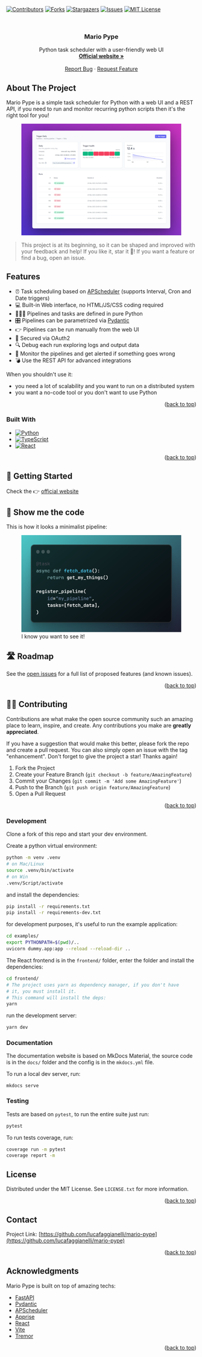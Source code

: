 <!-- Improved compatibility of back to top link: See: https://github.com/othneildrew/Best-README-Template/pull/73 -->
<a name="readme-top"></a>


<!-- PROJECT SHIELDS -->
<!--
*** I'm using markdown "reference style" links for readability.
*** Reference links are enclosed in brackets [ ] instead of parentheses ( ).
*** See the bottom of this document for the declaration of the reference variables
*** for contributors-url, forks-url, etc. This is an optional, concise syntax you may use.
*** https://www.markdownguide.org/basic-syntax/#reference-style-links
-->
[![Contributors][contributors-shield]][contributors-url]
[![Forks][forks-shield]][forks-url]
[![Stargazers][stars-shield]][stars-url]
[![Issues][issues-shield]][issues-url]
[![MIT License][license-shield]][license-url]



<!-- PROJECT LOGO -->
<br />
<div align="center">
<h3 align="center">Mario Pype</h3>

  <p align="center">
    Python task scheduler with a user-friendly web UI
    <br />
    <a href="https://lucafaggianelli.github.io/mario-pype/"><strong>Official website »</strong></a>
    <br />
    <br />
    <a href="https://github.com/lucafaggianelli/mario-pype/issues">Report Bug</a>
    ·
    <a href="https://github.com/lucafaggianelli/mario-pype/issues">Request Feature</a>
  </p>
</div>


<!-- ABOUT THE PROJECT -->
## About The Project

Mario Pype is a simple task scheduler for Python with a web UI and a REST API,
if you need to run and monitor recurring python scripts then it's
the right tool for you!

<figure>
  <img src="docs/assets/images/screenshot.png" alt="Mario Pype Screen Shot">
</figure>

> This project is at its beginning, so it can be shaped and improved with
  your feedback and help!
  If you like it, star it 🌟! If you want a feature or find a bug, open an issue.

## Features
* ⏰ Task scheduling based on [APScheduler](https://github.com/agronholm/apscheduler) (supports Interval, Cron and Date triggers)
* 💻 Built-in Web interface, no HTML/JS/CSS coding required
* 👩‍💻🐍 Pipelines and tasks are defined in pure Python
* 🎛️ Pipelines can be parametrized via [Pydantic](https://docs.pydantic.dev/)
* 👉 Pipelines can be run manually from the web UI
* 🔐 Secured via OAuth2
* 🔍 Debug each run exploring logs and output data
* 📩 Monitor the pipelines and get alerted if something goes wrong
* 💣 Use the REST API for advanced integrations

When you shouldn't use it:
- you need a lot of scalability and you want to run on a distributed system
- you want a no-code tool or you don't want to use Python

<p align="right">(<a href="#readme-top">back to top</a>)</p>


### Built With

* [![Python][Python]][Python-url]
* [![TypeScript][TypeScript]][TypeScript-url]
* [![React][React.js]][React-url]

<p align="right">(<a href="#readme-top">back to top</a>)</p>

<!-- GETTING STARTED -->
## 🚀 Getting Started

Check the 👉 [official website](https://lucafaggianelli.github.io/mario-pype/)

## 🧐 Show me the code

This is how it looks a minimalist pipeline:

<figure>
  <img src="docs/assets/images/minimal-code.png" alt="Minimal code">
  <figcaption>I know you want to see it!</figcaption>
</figure>

<!-- ROADMAP -->
## 🛣 Roadmap

See the [open issues](https://github.com/lucafaggianelli/mario-pype/issues) for a full list of proposed features (and known issues).

<p align="right">(<a href="#readme-top">back to top</a>)</p>


<!-- CONTRIBUTING -->
## 👩‍💻 Contributing

Contributions are what make the open source community such an amazing place to learn, inspire, and create. Any contributions you make are **greatly appreciated**.

If you have a suggestion that would make this better, please fork the repo and create a pull request. You can also simply open an issue with the tag "enhancement".
Don't forget to give the project a star! Thanks again!

1. Fork the Project
2. Create your Feature Branch (`git checkout -b feature/AmazingFeature`)
3. Commit your Changes (`git commit -m 'Add some AmazingFeature'`)
4. Push to the Branch (`git push origin feature/AmazingFeature`)
5. Open a Pull Request

<p align="right">(<a href="#readme-top">back to top</a>)</p>

### Development

Clone a fork of this repo and start your dev environment.

Create a python virtual environment:

```sh
python -m venv .venv
# on Mac/Linux
source .venv/bin/activate
# on Win
.venv/Script/activate
```

and install the dependencies:

```sh
pip install -r requirements.txt
pip install -r requirements-dev.txt
```

for development purposes, it's useful to run the example application:
```sh
cd examples/
export PYTHONPATH=$(pwd)/..
uvicorn dummy.app:app --reload --reload-dir ..
```

The React frontend is in the `frontend/` folder, enter the folder
and install the dependencies:

```sh
cd frontend/
# The project uses yarn as dependency manager, if you don't have
# it, you must install it.
# This command will install the deps:
yarn
```

run the development server:

```sh
yarn dev
```

### Documentation

The documentation website is based on MkDocs Material, the source code is in the
`docs/` folder and the config is in the `mkdocs.yml` file.

To run a local dev server, run:

```
mkdocs serve
```

### Testing

Tests are based on `pytest`, to run the entire suite just run:

```sh
pytest
```

To run tests coverage, run:

```sh
coverage run -m pytest
coverage report -m
```

<!-- LICENSE -->
## License

Distributed under the MIT License. See `LICENSE.txt` for more information.

<p align="right">(<a href="#readme-top">back to top</a>)</p>



<!-- CONTACT -->
## Contact

Project Link: [https://github.com/lucafaggianelli/mario-pype](https://github.com/lucafaggianelli/mario-pype)

<p align="right">(<a href="#readme-top">back to top</a>)</p>



<!-- ACKNOWLEDGMENTS -->
## Acknowledgments

Mario Pype is built on top of amazing techs:

* [FastAPI](https://fastapi.tiangolo.com/)
* [Pydantic](https://docs.pydantic.dev/)
* [APScheduler](https://apscheduler.readthedocs.io/)
* [Apprise](https://github.com/caronc/apprise)
* [React](https://react.dev/)
* [Vite](https://vitejs.dev/)
* [Tremor](https://www.tremor.so/)

<p align="right">(<a href="#readme-top">back to top</a>)</p>



<!-- MARKDOWN LINKS & IMAGES -->
<!-- https://www.markdownguide.org/basic-syntax/#reference-style-links -->
[contributors-shield]: https://img.shields.io/github/contributors/lucafaggianelli/mario-pype.svg?style=for-the-badge
[contributors-url]: https://github.com/lucafaggianelli/mario-pype/graphs/contributors
[forks-shield]: https://img.shields.io/github/forks/lucafaggianelli/mario-pype.svg?style=for-the-badge
[forks-url]: https://github.com/lucafaggianelli/mario-pype/network/members
[stars-shield]: https://img.shields.io/github/stars/lucafaggianelli/mario-pype.svg?style=for-the-badge
[stars-url]: https://github.com/lucafaggianelli/mario-pype/stargazers
[issues-shield]: https://img.shields.io/github/issues/lucafaggianelli/mario-pype.svg?style=for-the-badge
[issues-url]: https://github.com/lucafaggianelli/mario-pype/issues
[license-shield]: https://img.shields.io/github/license/lucafaggianelli/mario-pype.svg?style=for-the-badge
[license-url]: https://github.com/lucafaggianelli/mario-pype/blob/master/LICENSE
[product-screenshot]: images/screenshot.png
[Next.js]: https://img.shields.io/badge/next.js-000000?style=for-the-badge&logo=nextdotjs&logoColor=white
[Next-url]: https://nextjs.org/
[React.js]: https://img.shields.io/badge/React-20232A?style=for-the-badge&logo=react&logoColor=61DAFB
[React-url]: https://reactjs.org/
[Python]: https://img.shields.io/badge/Python-3776AB?style=for-the-badge&logo=python&logoColor=yellow
[Python-url]: https://www.python.org/
[TypeScript]: https://img.shields.io/badge/TypeScript-007ACC?style=for-the-badge&logo=typescript&logoColor=white
[TypeScript-url]: https://www.typescriptlang.org/